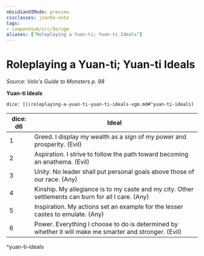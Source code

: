 ```yaml
---
obsidianUIMode: preview
cssclasses: json5e-note
tags:
- compendium/src/5e/vgm
aliases: ["Roleplaying a Yuan-ti; Yuan-ti Ideals"]
---
```

# Roleplaying a Yuan-ti; Yuan-ti Ideals
*Source: Volo's Guide to Monsters p. 98* 

**Yuan-ti Ideals**

`dice: [](roleplaying-a-yuan-ti-yuan-ti-ideals-vgm.md#^yuan-ti-ideals)`

| dice: d6 | Ideal |
|----------|-------|
| 1 | Greed. I display my wealth as a sign of my power and prosperity. (Evil) |
| 2 | Aspiration. I strive to follow the path toward becoming an anathema. (Evil) |
| 3 | Unity. No leader shall put personal goals above those of our race. (Any) |
| 4 | Kinship. My allegiance is to my caste and my city. Other settlements can burn for all I care. (Any) |
| 5 | Inspiration. My actions set an example for the lesser castes to emulate. (Any) |
| 6 | Power. Everything I choose to do is determined by whether it will make me smarter and stronger. (Evil) |
^yuan-ti-ideals